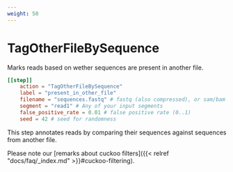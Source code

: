 ```yaml
---
weight: 50
---
```


# TagOtherFileBySequence

Marks reads based on wether sequences are present in another file.

```toml
[[step]]
    action = "TagOtherFileBySequence"
    label = "present_in_other_file"
    filename = "sequences.fastq" # fastq (also compressed), or sam/bam files
    segment = "read1" # Any of your input segments
    false_positive_rate = 0.01 # false positive rate (0..1)
    seed = 42 # seed for randomness
```

This step annotates reads by comparing their sequences against sequences from another file.

Please note our [remarks about cuckoo filters]({{< relref "docs/faq/_index.md" >}}#cuckoo-filtering).
